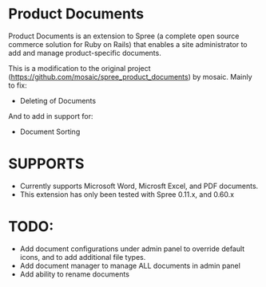 Product Documents
=================

Product Documents is an extension to Spree (a complete open source commerce solution for Ruby on Rails) that enables a site administrator to add and manage product-specific documents.

This is a modification to the original project (https://github.com/mosaic/spree_product_documents) by mosaic.  Mainly to fix:

* Deleting of Documents

And to add in support for:

* Document Sorting

SUPPORTS
========

* Currently supports Microsoft Word, Microsft Excel, and PDF documents.
* This extension has only been tested with Spree 0.11.x, and 0.60.x

TODO:
=====

- Add document configurations under admin panel to override default icons, and to add additional file types.
- Add document manager to manage ALL documents in admin panel
- Add ability to rename documents
